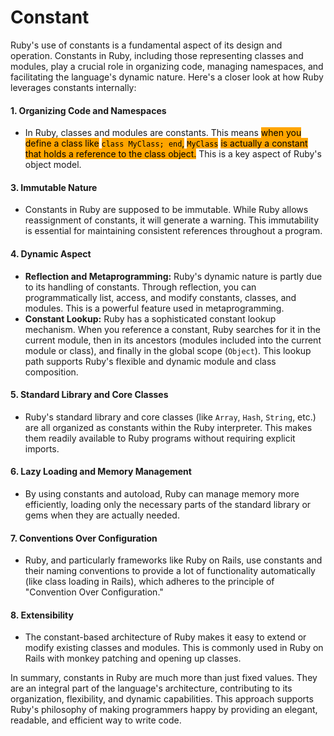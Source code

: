 # Constant

Ruby's use of constants is a fundamental aspect of its design and operation. Constants in Ruby, including those representing classes and modules, play a crucial role in organizing code, managing namespaces, and facilitating the language's dynamic nature. Here's a closer look at how Ruby leverages constants internally:

#### 1. Organizing Code and Namespaces

* In Ruby, classes and modules are constants. This means <mark style="background-color:orange;">when you define a class like</mark> <mark style="background-color:orange;"></mark><mark style="background-color:orange;">`class MyClass; end`</mark><mark style="background-color:orange;">,</mark> <mark style="background-color:orange;"></mark><mark style="background-color:orange;">`MyClass`</mark> <mark style="background-color:orange;"></mark><mark style="background-color:orange;">is actually a constant that holds a reference to the class object.</mark> This is a key aspect of Ruby's object model.

#### 3. Immutable Nature

* Constants in Ruby are supposed to be immutable. While Ruby allows reassignment of constants, it will generate a warning. This immutability is essential for maintaining consistent references throughout a program.

#### 4. Dynamic Aspect

* **Reflection and Metaprogramming:** Ruby's dynamic nature is partly due to its handling of constants. Through reflection, you can programmatically list, access, and modify constants, classes, and modules. This is a powerful feature used in metaprogramming.
* **Constant Lookup:** Ruby has a sophisticated constant lookup mechanism. When you reference a constant, Ruby searches for it in the current module, then in its ancestors (modules included into the current module or class), and finally in the global scope (`Object`). This lookup path supports Ruby's flexible and dynamic module and class composition.

#### 5. Standard Library and Core Classes

* Ruby's standard library and core classes (like `Array`, `Hash`, `String`, etc.) are all organized as constants within the Ruby interpreter. This makes them readily available to Ruby programs without requiring explicit imports.

#### 6. Lazy Loading and Memory Management

* By using constants and autoload, Ruby can manage memory more efficiently, loading only the necessary parts of the standard library or gems when they are actually needed.

#### 7. Conventions Over Configuration

* Ruby, and particularly frameworks like Ruby on Rails, use constants and their naming conventions to provide a lot of functionality automatically (like class loading in Rails), which adheres to the principle of "Convention Over Configuration."

#### 8. Extensibility

* The constant-based architecture of Ruby makes it easy to extend or modify existing classes and modules. This is commonly used in Ruby on Rails with monkey patching and opening up classes.

In summary, constants in Ruby are much more than just fixed values. They are an integral part of the language's architecture, contributing to its organization, flexibility, and dynamic capabilities. This approach supports Ruby's philosophy of making programmers happy by providing an elegant, readable, and efficient way to write code.
